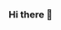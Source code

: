 ### Hi there 👋

<!--
**Pr1ncipal/Pr1ncipal** is a ✨ _special_ ✨ repository because its `README.md` (this file) appears on your GitHub profile.

Here are some ideas to get you started:

- 🔭 I’m currently working on a hedge fund startup
- 🌱 I’m currently learning SQL, JS, and basically everything else
- 👯 I’m looking to collaborate on small projects
- 🤔 I’m looking for help with probably a lot
- 💬 Ask me about anything
- 📫 How to reach me: azeni7@outlook.com
- 😄 Pronouns: he/him
- ⚡ Fun fact: I'm a cool guy
-->
